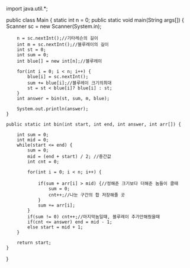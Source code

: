 import java.util.*;

public class Main {
		static int n = 0;
	public static void main(String args[]) {
		Scanner sc = new Scanner(System.in);
		
		n = sc.nextInt();//기타레슨의 길이
		int m = sc.nextInt();//블루레이의 길이
		int st = 0;
		int sum = 0;
		int blue[] = new int[n];//블루레이
		
		for(int i = 0; i < n; i++) {
			blue[i] = sc.nextInt();
			sum += blue[i];//블루레이 크기의최대
			st = st < blue[i]? blue[i] : st;
		}
		int answer = bin(st, sum, m, blue);		
		
		System.out.println(answer);
	}
	
	public static int bin(int start, int end, int answer, int arr[]) {

		int sum = 0;
		int mid = 0;
		while(start <= end) {
			sum = 0;
			mid = (end + start) / 2; //중간값	
            int cnt = 0;
            
            for(int i = 0; i < n; i++) {
            	
                if(sum + arr[i] > mid) {//정해준 크기보다 더해준 놈들이 클때
                	sum = 0;
                    cnt++;//나눈 구간의 합 저장해줄 곳
                }
                sum += arr[i];
            }
            if(sum != 0) cnt++;//마지막놈일때, 블루레이 추가안해줬을때
            if(cnt <= answer) end = mid - 1;
            else start = mid + 1;
        }
		
		return start;
	}
}
